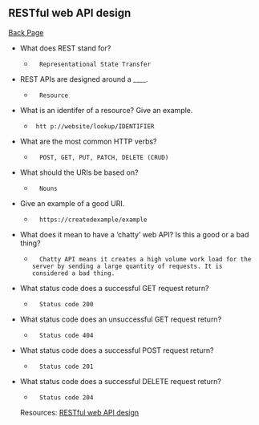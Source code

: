 ## RESTful web API design

[Back Page](/301-notes.md)

-   What does REST stand for?
    *       Representational State Transfer
- REST APIs are designed around a ____.
    *       Resource
- What is an identifer of a resource? Give an example.
    *      htt p://website/lookup/IDENTIFIER
- What are the most common HTTP verbs?
    *       POST, GET, PUT, PATCH, DELETE (CRUD)
- What should the URIs be based on?
    *       Nouns
- Give an example of a good URI.
    *       https://createdexample/example
- What does it mean to have a ‘chatty’ web API? Is this a good or a bad thing?
    *       Chatty API means it creates a high volume work load for the server by sending a large quantity of requests. It is considered a bad thing.
- What status code does a successful GET request return?
    *       Status code 200
- What status code does an unsuccessful GET request return?
    *       Status code 404
- What status code does a successful POST request return?
    *       Status code 201
- What status code does a successful DELETE request return?
    *       Status code 204

    Resources: [RESTful web API design](https://docs.microsoft.com/en-us/azure/architecture/best-practices/api-design)